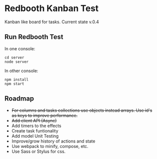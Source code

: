 # Redbooth Kanban Test

Kanban like board for tasks. Current state
v.0.4

## Run Redbooth Test

In one console:

```
cd server
node server
```

In other console:

```
npm install
npm start
```

## Roadmap

- <del>For columns and tasks collections use objects instead arrays. Use id's as keys to improve performance.</del>
- <del>Add client API (Async)</del>
- Add timers to the effects
- Create task funtionality
- Add model Unit Testing
- Improve/grow history of actions and state
- Use webpack to minify, compose, etc.
- Use Sass or Stylus for css.
